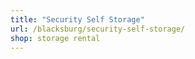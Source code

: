 ```yaml
---
title: "Security Self Storage"
url: /blacksburg/security-self-storage/
shop: storage rental
---
```

